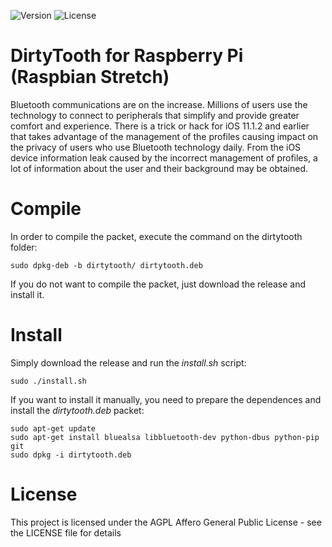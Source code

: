 ![Version](https://img.shields.io/badge/Raspberry_Pi-DirtyTooth-red.svg?style=flat-square)
![License](https://img.shields.io/badge/license-AGPL-green.svg?style=flat-square)

# DirtyTooth for Raspberry Pi (Raspbian Stretch)

Bluetooth communications are on the increase. Millions of users use the technology to connect to peripherals that simplify and provide greater comfort and experience.
There is a trick or hack for iOS 11.1.2 and earlier that takes advantage of the management of the profiles causing impact on the privacy of users who use Bluetooth technology daily.
From the iOS device information leak caused by the incorrect management of profiles, a lot of information about the user and their background may be obtained.

Compile
=======
In order to compile the packet, execute the command on the dirtytooth folder:
```
sudo dpkg-deb -b dirtytooth/ dirtytooth.deb
```
If you do not want to compile the packet, just download the release and install it.

Install
=======
Simply download the release and run the *install.sh* script:
```
sudo ./install.sh
```
If you want to install it manually, you need to prepare the dependences and install the *dirtytooth.deb* packet:
```
sudo apt-get update
sudo apt-get install bluealsa libbluetooth-dev python-dbus python-pip git
sudo dpkg -i dirtytooth.deb
```

License
=======
This project is licensed under the AGPL Affero General Public License - see the LICENSE file for details
